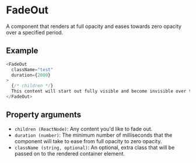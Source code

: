 # FadeOut

A component that renders at full opacity and eases towards zero opacity over a specified period.

## Example

```javascript
<FadeOut
  className="test"
  duration={2000}
>
  {/* children */}
  This content will start out fully visible and become invisible over two seconds.
</FadeOut>
```

## Property arguments

* `children (ReactNode)`: Any content you'd like to fade out.
* `duration (number)`: The minimum number of milliseconds that the component will take to ease from full opacity to zero opacity.
* `className (string, optional)`: An optional, extra class that will be passed on to the rendered container element.